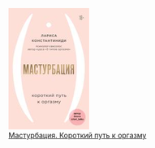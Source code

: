 ![](Мастурбация.%20Короткий%20путь%20к%20оргазму.jpg)  
[Мастурбация. Короткий путь к оргазму](Мастурбация.%20Короткий%20путь%20к%20оргазму.md)
